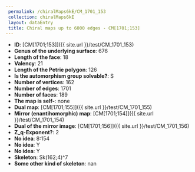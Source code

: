 ```yaml
--- 
 permalink: /chiralMaps6kE/CM_1701_153 
 collection: chiralMaps6kE
 layout: dataEntry
 title: Chiral maps up to 6000 edges - CM[1701;153]
---
```


- **ID**: [CM[1701;153]]({{ site.url }}/test/CM_1701_153)
- **Genus of the underlying surface**: 676
- **Length of the face**: 18
- **Valency**: 21
- **Length of the Petrie polygon**: 126
- **Is the automorphism group solvable?**: S
- **Number of vertices**: 162
- **Number of edges**: 1701
- **Number of faces**: 189
- **The map is self-**: none
- **Dual map**: [CM[1701;155]]({{ site.url }}/test/CM_1701_155)
- **Mirror (enantihomorphic) map**: [CM[1701;154]]({{ site.url }}/test/CM_1701_154)
- **Dual of the mirror image**: [CM[1701;156]]({{ site.url }}/test/CM_1701_156)
- **Z_q-Exponent?**: 2
- **No idea**:  8:154
- **No idea**: Y
- **No idea**: Y
- **Skeleton**: Sk(162;4)^7
- **Some other kind of skeleton**: nan

